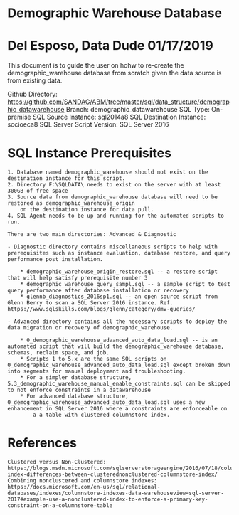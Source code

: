 # Demographic Warehouse Database
# Del Esposo, Data Dude 01/17/2019

This document is to guide the user on hohw to re-create the demographic_warehouse database from scratch given the data source is from existing data.

Github Directory: https://github.com/SANDAG/ABM/tree/master/sql/data_structure/demographic_datawarehouse
Branch: demographic_datawarehouse
SQL Type: On-premise
SQL Source Instance: sql2014a8
SQL Destination Instance: socioeca8
SQL Server Script Version: SQL Server 2016

# SQL Instance Prerequisites

	1. Database named demographic_warehouse should not exist on the destination instance for this script.
	2. Directory F:\SQLDATA\ needs to exist on the server with at least 300GB of free space
	3. Source data from demographic_warehouse database will need to be restored as demographic_warehouse_origin 
		on the destination instance for data pull.
	4. SQL Agent needs to be up and running for the automated scripts to run.

    There are two main directories: Advanced & Diagnostic

    - Diagnostic directory contains miscellaneous scripts to help with prerequisites such as instance evaluation, database restore, and query performance post installation.

        * demographic_warehouse_origin_restore.sql -- a restore script that will help satisfy prerequisite number 3
        * demographic_warehouse_query_sampl.sql -- a sample script to test query performance after database installation or recovery
        * glennb_diagnostics_2016sp1.sql -- an open source script from Glenn Berry to scan a SQL Server 2016 instance. Ref. https://www.sqlskills.com/blogs/glenn/category/dmv-queries/

    - Advanced directory contains all the necessary scripts to deploy the data migration or recovery of demographic_warehouse.

        * 0_demographic_warehouse_advanced_auto_data_load.sql -- is an automated script that will build the demographic_warehouse database, schemas, reclaim space, and job.
        * Scripts 1 to 5.x are the same SQL scripts on 0_demographic_warehouse_advanced_auto_data_load.sql except broken down into segments for manual deployment and troubleshooting.
        * For a simpler database structure, 5.3_demographic_warehouse_manual_enable_constraints.sql can be skipped to not enforce constraints in a datawarehouse
        * For advanced database structure, 0_demographic_warehouse_advanced_auto_data_load.sql uses a new enhancement in SQL Server 2016 where a constraints are enforceable on
            a a table with clustered columnstore index.

# References
    Clustered versus Non-Clustered: https://blogs.msdn.microsoft.com/sqlserverstorageengine/2016/07/18/columnstore-index-differences-between-clusterednonclustered-columnstore-index/
    Combining nonclustered and columnstore indexes: https://docs.microsoft.com/en-us/sql/relational-databases/indexes/columnstore-indexes-data-warehouseview=sql-server-2017#example-use-a-nonclustered-index-to-enforce-a-primary-key-constraint-on-a-columnstore-table

